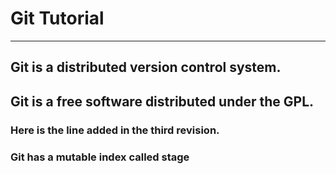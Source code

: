 # Git Tutorial 
---

## Git is a distributed version control system.


## Git is a free software distributed under the GPL.
### Here is the line added in the third revision. 
### Git has a mutable index called stage
